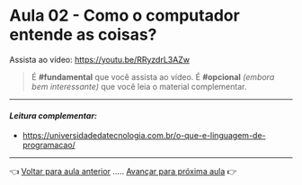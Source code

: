 # Aula 02 - Como o computador entende as coisas?

Assista ao vídeo: https://youtu.be/RRyzdrL3AZw

> É **#fundamental** que você assista ao vídeo. É **#opcional** _(embora bem interessante)_ que você leia o material complementar.

---

#### _Leitura complementar:_

* https://universidadedatecnologia.com.br/o-que-e-linguagem-de-programacao/

---

:point_left: [Voltar para aula anterior](../aula01/aula.md) ..... [Avançar para próxima aula](../aula03/aula.md) :point_right: